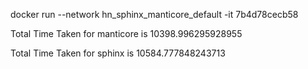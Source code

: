 docker run  --network hn_sphinx_manticore_default  -it 7b4d78cecb58

Total Time Taken for manticore is 10398.996295928955

Total Time Taken for sphinx is 10584.777848243713